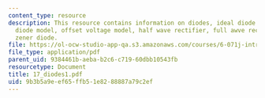 ```yaml
---
content_type: resource
description: This resource contains information on diodes, ideal diode model, full
  diode model, offset voltage model, half wave rectifier, full awve rectifier, and
  zener diode.
file: https://ol-ocw-studio-app-qa.s3.amazonaws.com/courses/6-071j-introduction-to-electronics-signals-and-measurement-spring-2006/9b3b5a9eef65ffb51e8288887a79c2ef_17_diodes1.pdf
file_type: application/pdf
parent_uid: 9384461b-aeba-b2c6-c719-60dbb10543fb
resourcetype: Document
title: 17_diodes1.pdf
uid: 9b3b5a9e-ef65-ffb5-1e82-88887a79c2ef
---
```

